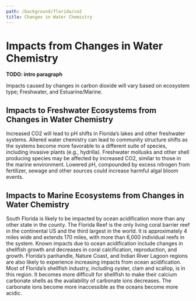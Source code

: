 ```yaml
---
path: /background/florida/co2
title: Changes in Water Chemistry
---
```


# Impacts from Changes in Water Chemistry

**TODO: intro paragraph**

Impacts caused by changes in carbon dioxide will vary based on ecosystem type; Freshwater, and Estuarine/Marine.

## Impacts to Freshwater Ecosystems from Changes in Water Chemistry

Increased CO2 will lead to pH shifts in Florida’s lakes and other freshwater systems. Altered water chemistry can lead to community structure shifts as the systems become more favorable to a different suite of species, including invasive plants (e.g., hydrilla). Freshwater mollusks and other shell producing species may be affected by increased CO2, similar to those in the marine environment. Lowered pH, compounded by excess nitrogen from fertilizer, sewage and other sources could increase harmful algal bloom events.

## Impacts to Marine Ecosystems from Changes in Water Chemistry

South Florida is likely to be impacted by ocean acidification more than any other state in the county. The Florida Reef is the only living coral barrier reef in the continental US and the third largest in the world. It is approximately 4 miles wide and extends 170 miles, with more than 6,000 individual reefs in the system. Known impacts due to ocean acidification include changes in shellfish growth and decreases in coral calcification, reproduction, and growth. Florida’s panhandle, Nature Coast, and Indian River Lagoon regions are also likely to experience increasing impacts from ocean acidification. Most of Florida’s shellfish industry, including oyster, clam and scallop, is in this region. It becomes more difficult for shellfish to make their calcium carbonate shells as the availability of carbonate ions decreases. The carbonate ions become more inaccessible as the oceans become more acidic.
